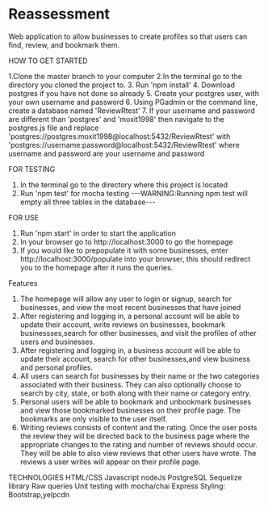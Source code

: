 # Reassessment
Web application to allow businesses to create profiles so that users can find, review, and bookmark them. 


HOW TO GET STARTED 

1.Clone the master branch to your computer
2.In the terminal go to the directory you cloned the project to.
3. Run 'npm install' 
4. Download postgres if you have not done so already
5. Create your postgres user, with your own username and password
6. Using PGadmin or the command line, create a database named 'ReviewRtest'
7. If your username and password are different than 'postgres' and 'moxit1998' then navigate to the postgres.js file
and replace 'postgres://postgres:moxit1998@localhost:5432/ReviewRtest' with 'postgres://username:password@localhost:5432/ReviewRtest'
where username and password are your username and password

FOR TESTING
1. In the terminal go to the directory where this project is located
2. Run 'npm test' for mocha testing
---WARNING:Running npm test will empty all three tables in the database---

FOR USE 
1. Run 'npm start' in order to start the application
2. In your browser go to  http://localhost:3000 to go the homepage
3. If you would like to prepopulate it with some businesses, enter http://localhost:3000/populate into your browser,
this should redirect you to the homepage after it runs the queries.

Features
1. The homepage will allow any user to login or signup, search for businesses, and view the most recent businesses that have joined 
2. After registering and logging in, a personal account will be able to update their account, write reviews on businesses,
bookmark businessses,search for other businesses, and visit the profiles of other users and businesses.
3. After registering and logging in, a business account will be able to update their account, search for other businesses,and
view business and personal profiles. 
4. All users can search for businesses by their name or the two categories associated with their business. They can also optionally
choose to search by city, state, or both along with their name or category entry.
5. Personal users will be able to bookmark and unbookmark businesses and view those bookmarked businesses on their profile page. The bookmarks
are only visible to the user itself. 
6. Writing reviews consists of content and the rating. Once the user posts the review they will be directed back to the business page 
where the appropriate changes to the rating and number of reviews should occur. They will be able to also view reviews that other
users have wrote. The reviews a user writes will appear on their profile page.

TECHNOLOGIES
HTML/CSS
Javascript
nodeJs 
PostgreSQL
Sequelize library 
Raw queries 
Unit testing with mocha/chai
Express
Styling: Bootstrap,yelpcdn
